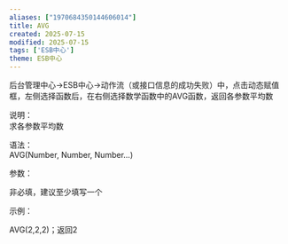 ```yaml
---
aliases: ["1970684350144606014"]
title: AVG
created: 2025-07-15
modified: 2025-07-15
tags: ['ESB中心']
theme: ESB中心
---
```


后台管理中心->ESB中心->动作流（或接口信息的成功失败）中，点击动态赋值框，左侧选择函数后，在右侧选择数学函数中的AVG函数，返回各参数平均数

说明：  
求各参数平均数  

语法：  
AVG(Number, Number, Number...)  

参数：

非必填，建议至少填写一个

示例：

AVG(2,2,2)；返回2